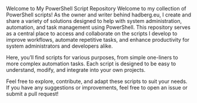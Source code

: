 Welcome to My PowerShell Script Repository
Welcome to my collection of PowerShell scripts! As the owner and writer behind hadberg.eu, I create and share a variety of solutions designed to help with system administration, automation, and task management using PowerShell. This repository serves as a central place to access and collaborate on the scripts I develop to improve workflows, automate repetitive tasks, and enhance productivity for system administrators and developers alike.

Here, you’ll find scripts for various purposes, from simple one-liners to more complex automation tasks. Each script is designed to be easy to understand, modify, and integrate into your own projects.

Feel free to explore, contribute, and adapt these scripts to suit your needs. If you have any suggestions or improvements, feel free to open an issue or submit a pull request!